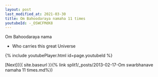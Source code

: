 ```yaml
---
layout: post
last_modified_at: 2021-03-30
title: Om Bahoodaraya namaha 11 times
youtubeId: -_OSWCFMdK8
---
```

 
 
Om Bahoodaraya nama 
 
 -  Who carries this great Universe 
 
  
 
  
 
 
 
 
 
 


{% include youtubePlayer.html id=page.youtubeId %}
 
[Next]({{ site.baseurl }}{% link  split1/_posts/2013-02-17-Om swarbhanave namaha 11 times.md%})
 
